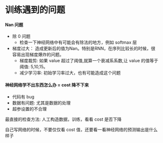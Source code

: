 # 训练遇到的问题

#### Nan 问题

- 除 0 问题
  - 检查一下神经网络中有可能会有除法的地方，例如 softmax 层
- 梯度过大： 造成更新后的值为Nan。特别是RNN，在序列比较长的时候，很容易出现梯度爆炸的问题。
  - 梯度裁剪: 如果 value 超过了阈值,就算一个衰减系系数,让 value 的值等于阈值: 5,10,15。
  - 减少学习率: 初始学习率过大，也有可能造成这个问题

#### 神经网络学不出东西怎么办 = cost 降不下来

- 代码有 bug
- 数据有问题: 尤其是数据的处理
- 超参设置的不合理

最直接的检查方法: 人工构造数据，训练，看看 cost 是否下降

自己写网络的时候，不要仅仅看 cost 值，还要看一看神经网络的预测输出是什么样子
